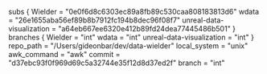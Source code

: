 subs {
  Wielder = "0e0f6d8c6303ec89a8fb89c530caa808183813d6"
  wdata = "26e1655aba56ef89b8b7912fc194b8dec96f08f7"
  unreal-data-visualization = "a64eb667ee6320e412b89fd24dea77445486b501"
}
branches {
  Wielder = "int"
  wdata = "int"
  unreal-data-visualization = "int"
}
repo_path = "/Users/gideonbar/dev/data-wielder"
local_system = "unix"
awk_command = "awk"
commit = "d37ebc93f0f969d69c5a32744e35f12d8d37ed2f"
branch = "int"